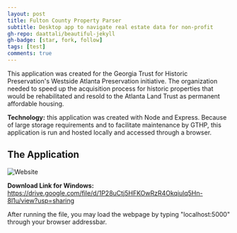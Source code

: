 ```yaml
---
layout: post
title: Fulton County Property Parser
subtitle: Desktop app to navigate real estate data for non-profit
gh-repo: daattali/beautiful-jekyll
gh-badge: [star, fork, follow]
tags: [test]
comments: true
---
```


This application was created for the Georgia Trust for Historic Preservation's Westside Atlanta Preservation initiative. The organization needed to speed up the acquisition process for historic properties that would be rehabilitated and resold to the Atlanta Land Trust as permanent affordable housing.

**Technology:** this application was created with Node and Express. Because of large storage requirements and to facilitate maintenance by GTHP, this application is run and hosted locally and accessed through a browser.

## The Application

![Website](https://drive.google.com/file/d/1iR2FmfO_6cOPZ2MavzUKJDcZ6fqjfCyR/view?usp=sharing)

**Download Link for Windows:**
https://drive.google.com/file/d/1P28uCtj5HFKOwRzR4Okqiulq5Hn-8l1u/view?usp=sharing

After running the file, you may load the webpage by typing "localhost:5000" through your browser addressbar. 
